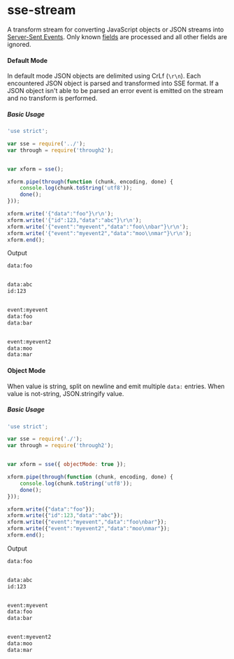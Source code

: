 sse-stream
===========

A transform stream for converting JavaScript objects or JSON streams into
[Server-Sent Events](https://developer.mozilla.org/en-US/docs/Server-sent_events).
Only known [fields](https://developer.mozilla.org/en-US/docs/Server-sent_events/Using_server-sent_events#Fields)
are processed and all other fields are ignored.

#### Default Mode
In default mode JSON objects are delimited using CrLf (`\r\n`). Each encountered
JSON object is parsed and transformed into SSE format. If a JSON object isn't able
to be parsed an error event is emitted on the stream and no transform is performed.

##### Basic Usage
```javascript
'use strict';

var sse = require('../');
var through = require('through2');


var xform = sse();

xform.pipe(through(function (chunk, encoding, done) {
    console.log(chunk.toString('utf8'));
    done();
}));

xform.write('{"data":"foo"}\r\n');
xform.write('{"id":123,"data":"abc"}\r\n');
xform.write('{"event":"myevent","data":"foo\\nbar"}\r\n');
xform.write('{"event":"myevent2","data":"moo\\nmar"}\r\n');
xform.end();
```

Output
```bash
data:foo


data:abc
id:123


event:myevent
data:foo
data:bar


event:myevent2
data:moo
data:mar


```

#### Object Mode
When value is string, split on newline and emit multiple `data:` entries.
When value is not-string, JSON.stringify value.

##### Basic Usage
```javascript
'use strict';

var sse = require('./');
var through = require('through2');


var xform = sse({ objectMode: true });

xform.pipe(through(function (chunk, encoding, done) {
    console.log(chunk.toString('utf8'));
    done();
}));

xform.write({"data":"foo"});
xform.write({"id":123,"data":"abc"});
xform.write({"event":"myevent","data":"foo\nbar"});
xform.write({"event":"myevent2","data":"moo\nmar"});
xform.end();
```

Output
```bash
data:foo


data:abc
id:123


event:myevent
data:foo
data:bar


event:myevent2
data:moo
data:mar


```